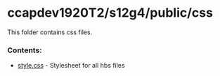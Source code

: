 # ccapdev1920T2/s12g4/public/css

This folder contains css files.

### Contents:
- [style.css](https://github.com/ccapdev1920T2/s12g4/blob/master/public/css/style.css) - Stylesheet for all hbs files
